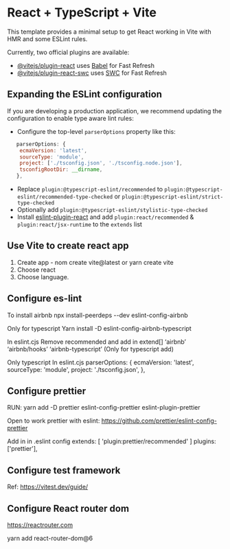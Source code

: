 # React + TypeScript + Vite

This template provides a minimal setup to get React working in Vite with HMR and some ESLint rules.

Currently, two official plugins are available:

- [@vitejs/plugin-react](https://github.com/vitejs/vite-plugin-react/blob/main/packages/plugin-react/README.md) uses [Babel](https://babeljs.io/) for Fast Refresh
- [@vitejs/plugin-react-swc](https://github.com/vitejs/vite-plugin-react-swc) uses [SWC](https://swc.rs/) for Fast Refresh

## Expanding the ESLint configuration

If you are developing a production application, we recommend updating the configuration to enable type aware lint rules:

- Configure the top-level `parserOptions` property like this:

```js
   parserOptions: {
    ecmaVersion: 'latest',
    sourceType: 'module',
    project: ['./tsconfig.json', './tsconfig.node.json'],
    tsconfigRootDir: __dirname,
   },
```

- Replace `plugin:@typescript-eslint/recommended` to `plugin:@typescript-eslint/recommended-type-checked` or `plugin:@typescript-eslint/strict-type-checked`
- Optionally add `plugin:@typescript-eslint/stylistic-type-checked`
- Install [eslint-plugin-react](https://github.com/jsx-eslint/eslint-plugin-react) and add `plugin:react/recommended` & `plugin:react/jsx-runtime` to the `extends` list

## Use Vite to create react app

1. Create app - nom create vite@latest or yarn create vite
2. Choose react
3. Choose language.

## Configure es-lint

To install airbnb
npx install-peerdeps --dev eslint-config-airbnb

Only for typescript
Yarn install -D eslint-config-airbnb-typescript

In eslint.cjs 
Remove recommended and add in extend[]
‘airbnb’
‘airbnb/hooks’
‘airbnb-typescript’ (Only for typescript add)

Only typescript
In eslint.cjs 
parserOptions: {
    ecmaVersion: 'latest',
    sourceType: 'module',
    project: './tsconfig.json',
  },


## Configure prettier
RUN:
yarn add -D prettier eslint-config-prettier eslint-plugin-prettier

Open to work prettier with eslint:
https://github.com/prettier/eslint-config-prettier

Add in in .eslint config
extends: [
     'plugin:prettier/recommended'
]
plugins: ['prettier'],



## Configure test framework
Ref: https://vitest.dev/guide/

## Configure React router dom
https://reactrouter.com

yarn add react-router-dom@6
